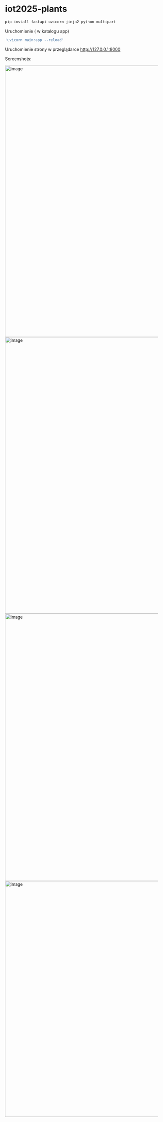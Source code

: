 # iot2025-plants

```bash
pip install fastapi uvicorn jinja2 python-multipart
```

Uruchomienie ( w katalogu app)
```bash
'uvicorn main:app --reload'
```

Uruchomienie strony w przeglądarce
http://127.0.0.1:8000 


Screenshots:



<img width="1890" height="896" alt="image" src="https://github.com/user-attachments/assets/1d67f468-a461-4b6a-8378-86c20665865a" />


<img width="1919" height="913" alt="image" src="https://github.com/user-attachments/assets/333ec7d1-f74f-4922-9388-ab0f45b388c2" />


<img width="1916" height="882" alt="image" src="https://github.com/user-attachments/assets/0afb3a0b-6fa3-494f-a87c-5bac31d902ca" />

<img width="1895" height="778" alt="image" src="https://github.com/user-attachments/assets/425b9534-18a1-45d8-9ab1-99fc87b34045" />




